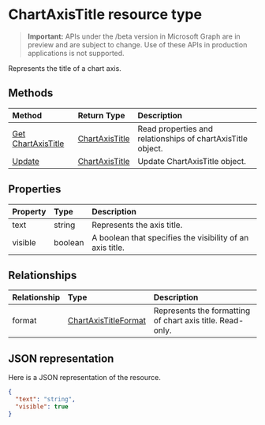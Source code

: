 # ChartAxisTitle resource type

> **Important:** APIs under the /beta version in Microsoft Graph are in preview and are subject to change. Use of these APIs in production applications is not supported.

Represents the title of a chart axis.


## Methods

| Method		   | Return Type	|Description|
|:---------------|:--------|:----------|
|[Get ChartAxisTitle](../api/chartaxistitle_get.md) | [ChartAxisTitle](chartaxistitle.md) |Read properties and relationships of chartAxisTitle object.|
|[Update](../api/chartaxistitle_update.md) | [ChartAxisTitle](chartaxistitle.md)	|Update ChartAxisTitle object. |

## Properties
| Property	   | Type	|Description|
|:---------------|:--------|:----------|
|text|string|Represents the axis title.|
|visible|boolean|A boolean that specifies the visibility of an axis title.|

## Relationships
| Relationship | Type	|Description|
|:---------------|:--------|:----------|
|format|[ChartAxisTitleFormat](chartaxistitleformat.md)|Represents the formatting of chart axis title. Read-only.|

## JSON representation

Here is a JSON representation of the resource.

<!-- {
  "blockType": "resource",
  "optionalProperties": [

  ],
  "@odata.type": "microsoft.graph.chartAxisTitle"
}-->

```json
{
  "text": "string",
  "visible": true
}

```

<!-- uuid: 8fcb5dbc-d5aa-4681-8e31-b001d5168d79
2015-10-25 14:57:30 UTC -->
<!-- {
  "type": "#page.annotation",
  "description": "ChartAxisTitle resource",
  "keywords": "",
  "section": "documentation",
  "tocPath": ""
}-->
